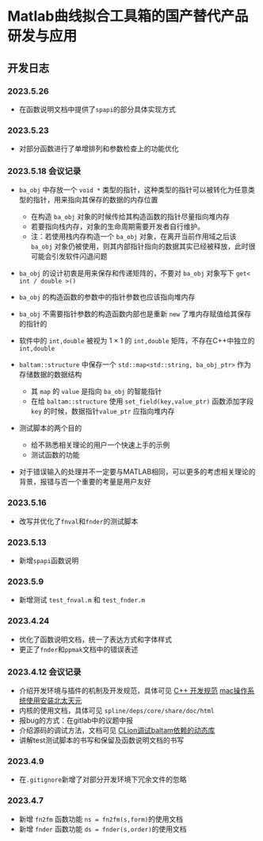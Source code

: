 # Matlab曲线拟合工具箱的国产替代产品研发与应用


<!--more-->

## 开发日志

### 2023.5.26

- 在函数说明文档中提供了`spapi`的部分具体实现方式

### 2023.5.23

- 对部分函数进行了单增排列和参数检查上的功能优化

### 2023.5.18 会议记录

- `ba_obj` 中存放一个 `void *` 类型的指针，这种类型的指针可以被转化为任意类型的指针，用来指向其保存的数据的内存位置
  - 在构造 `ba_obj` 对象的时候传给其构造函数的指针尽量指向堆内存
  - 若要指向栈内存，对象的生命周期需要开发者自行维护。
  - 注：若使用栈内存构造一个 `ba_obj` 对象，在离开当前作用域之后该 `ba_obj` 对象仍被使用，则其内部指针指向的数据其实已经被释放，此时很可能会引发软件闪退问题
- `ba_obj` 的设计初衷是用来保存和传递矩阵的，不要对 `ba_obj` 对象写下 `get< int / double >()`
- `ba_obj` 的构造函数的参数中的指针参数也应该指向堆内存
- `ba_obj` 不需要指针参数的构造函数内部也是重新 `new` 了堆内存赋值给其保存的指针的
- 软件中的 `int,double` 被视为 $1 \times 1$ 的 `int,double` 矩阵，不存在C++中独立的 `int,double`
- `baltam::structure` 中保存一个 `std::map<std::string, ba_obj_ptr>` 作为存储数据的数据结构
  - 其 `map` 的 `value` 是指向 `ba_obj` 的智能指针
  - 在给 `baltam::structure` 使用 `set_field(key,value_ptr)` 函数添加字段 `key` 的时候，数据指针`value_ptr` 应指向堆内存

- 测试脚本的两个目的
  - 给不熟悉相关理论的用户一个快速上手的示例
  - 测试函数的功能

- 对于错误输入的处理并不一定要与MATLAB相同，可以更多的考虑相关理论的背景，报错与否一个重要的考量是用户友好

### 2023.5.16

- 改写并优化了`fnval`和`fnder`的测试脚本

### 2023.5.13

- 新增`spapi`函数说明

### 2023.5.9

- 新增测试 `test_fnval.m` 和 `test_fnder.m`

### 2023.4.24

- 优化了函数说明文档，统一了表达方式和字体样式
- 更正了`fnder`和`ppmak`文档中的错误表述

### 2023.4.12 会议记录

- 介绍开发环境与插件的机制及开发规范，具体可见
  [C++ 开发规范](http://183.66.214.98:20005/numerical_computation/style_guide/-/wikis/C++-%E5%BC%80%E5%8F%91%E8%A7%84%E8%8C%83)
  [mac操作系统使用安装北太天元](https://www.bilibili.com/video/BV1SW4y1j71Y/?spm_id_from=333.999.0.0&vd_source=ee756967a7f488a76fc48a6117203f55)
- 内核的使用文档，具体可见 `spline/deps/core/share/doc/html`
- 报bug的方式：在gitlab中的议题中报
- 介绍源码的调试方法，文档可见 
  [CLion调试baltam依赖的动态库](http://183.66.214.98:20005/numerical_computation/style_guide/-/wikis/CLion%E8%B0%83%E8%AF%95baltam%E4%BE%9D%E8%B5%96%E7%9A%84%E5%8A%A8%E6%80%81%E5%BA%93)
- 讲解test测试脚本的书写和保留及函数说明文档的书写

### 2023.4.9

- 在`.gitignore`新增了对部分开发环境下冗余文件的忽略

### 2023.4.7

- 新增 `fn2fm` 函数功能 `ns = fn2fm(s,form)`的使用文档
- 新增 `fnder` 函数功能 `ds = fnder(s,order)`的使用文档
